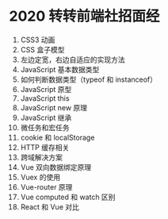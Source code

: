 # 2020 转转前端社招面经

1. CSS3 动画
2. CSS 盒子模型
3. 左边定宽，右边自适应的实现方法
4. JavaScript 基本数据类型
5. 如何判断数据类型（typeof 和 instanceof）
6. JavaScript 原型
7. JavaScript this
8. JavaScript new 原理
9. JavaScript 继承
10. 微任务和宏任务
11. cookie 和 localStorage
12. HTTP 缓存相关
13. 跨域解决方案
14. Vue 双向数据绑定原理
15. Vuex 的使用
16. Vue-router 原理
17. Vue computed 和 watch 区别
18. React 和 Vue 对比